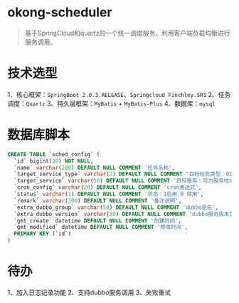 # okong-scheduler
>基于SpringCloud和quartz的一个统一调度服务，利用客户端负载均衡进行服务调用。

# 技术选型
1、核心框架：`SpringBoot 2.0.3.RELEASE`、`Springcloud Finchley.SR1`
2、任务调度：`Quartz`
3、持久层框架：`MyBatis` + `MyBatis-Plus`
4、数据库：`mysql`

# 数据库脚本
```sql
CREATE TABLE `sched_config` (
  `id` bigint(20) NOT NULL,
  `name` varchar(200) DEFAULT NULL COMMENT '任务名称',
  `target_service_type` varchar(2) DEFAULT NULL COMMENT '目标任务类型：01 springcloud 02 http 03 dubbo',
  `targer_service` varchar(50) DEFAULT NULL COMMENT '目标服务：可为服务地址，或者dubbo服务名',
  `cron_config` varchar(20) DEFAULT NULL COMMENT 'cron表达式',
  `status` varchar(1) DEFAULT NULL COMMENT '状态：1启用 0 停用',
  `remark` varchar(200) DEFAULT NULL COMMENT '备注说明',
  `extra_dubbo_group` varchar(50) DEFAULT NULL COMMENT 'dubbo组名',
  `extra_dubbo_version` varchar(50) DEFAULT NULL COMMENT 'dubbo服务版本信息',
  `gmt_create` datetime DEFAULT NULL COMMENT '创建时间',
  `gmt_modified` datetime DEFAULT NULL COMMENT '修改时间',
  PRIMARY KEY (`id`)
)
```
# 待办
1、加入日志记录功能
2、支持dubbo服务调用
3、失败重试